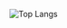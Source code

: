 ![Top Langs](https://github-readme-stats.vercel.app/api/top-langs/?username=Dandelionlibra&layout=donut)